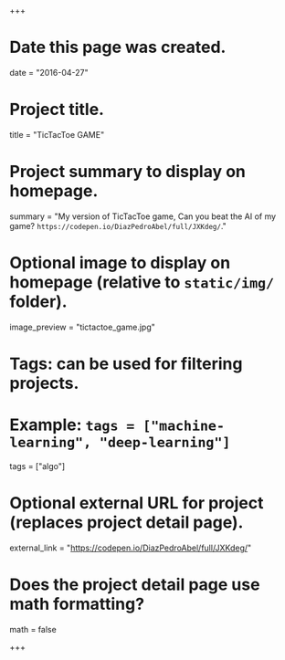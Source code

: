 +++
# Date this page was created.
date = "2016-04-27"

# Project title.
title = "TicTacToe GAME"

# Project summary to display on homepage.
summary = "My version of TicTacToe game, Can you beat the AI of my game? `https://codepen.io/DiazPedroAbel/full/JXKdeg/`."

# Optional image to display on homepage (relative to `static/img/` folder).
image_preview = "tictactoe_game.jpg"

# Tags: can be used for filtering projects.
# Example: `tags = ["machine-learning", "deep-learning"]`
tags = ["algo"]

# Optional external URL for project (replaces project detail page).
external_link = "https://codepen.io/DiazPedroAbel/full/JXKdeg/"

# Does the project detail page use math formatting?
math = false

+++
